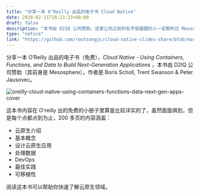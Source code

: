 ```yaml
---
title: "分享一本 O‘Reilly 出品的电子书 Cloud Native"
date: 2020-02-11T18:23:23+08:00
draft: false
description: "本书由 D2IQ 公司赞助，这家公司之前的名字容器圈的人一定都听过 Mesosphere，作者是 Boris Scholl, Trent Swanson & Peter Jausovec。"
type: "notice"
link: "https://github.com/rootsongjc/cloud-native-slides-share/blob/master/books/oreilly-cloud-native-using-containers-functions-data-next-gen-apps-jimmysong.pdf"
---
```


分享一本 O‘Reilly 出品的电子书（免费），*Cloud Native - Using Containers, Functions, and Data to Build Next-Generation Applications* ，本书由 D2IQ 公司赞助（其前身是 Mesosphere），作者是 Boris Scholl, Trent Swanson & Peter Jausovec。

![oreilly-cloud-native-using-containers-functions-data-next-gen-apps-cover](/images/books/oreilly-cloud-native-using-containers-functions-data-next-gen-apps-cover.jpg)

这本书内容在 O'reilly 出的免费的小册子里算是比较详实的了，虽然面面俱到，但是每个点都点到为止，200 多页的内容涵盖：

- 云原生介绍
- 基本概念
- 设计云原生应用
- 处理数据
- DevOps
- 最佳实践
- 可移植性

阅读这本书可以帮助你快速了解云原生领域。